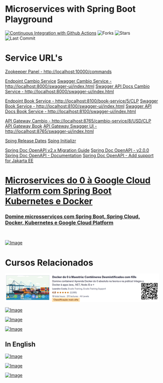 # Microservices with Spring Boot Playground
[![Continuous Integration with Github Actions](https://github.com/leandrocgsi/MicroservicesWithSpringBootPlayground/actions/workflows/docker-image.yml/badge.svg)](https://github.com/leandrocgsi/MicroservicesWithSpringBootPlayground/actions/workflows/docker-image.yml)
![Forks](https://img.shields.io/github/forks/leandrocgsi/MicroservicesWithSpringBootPlayground)
![Stars](https://img.shields.io/github/stars/leandrocgsi/MicroservicesWithSpringBootPlayground)
![Last Commit](https://img.shields.io/github/last-commit/leandrocgsi/MicroservicesWithSpringBootPlayground)

# Service URL's

[Zookeeper Panel - http://localhost:10000/commands](http://localhost:10000/commands)

[Endpoint Cambio Service](http://localhost:8000/cambio-service/5/USD/BRL)
[Swagger Cambio Service - http://localhost:8000/swagger-ui/index.html](http://localhost:8000/swagger-ui/index.html)
[Swagger API Docs Cambio Service - http://localhost:8000/swagger-ui/index.html](http://localhost:8000/swagger-ui/index.html)

[Endpoint Book Service - http://localhost:8100/book-service/5/CLP](http://localhost:8100/book-service/5/CLP)
[Swagger Book Service - http://localhost:8100/swagger-ui/index.html](http://localhost:8100/swagger-ui/index.html)
[Swagger API Docs Book Service - http://localhost:8100/swagger-ui/index.html](http://localhost:8100/swagger-ui/index.html)

[API Gateway Cambio - http://localhost:8765/cambio-service/8/USD/CLP]()
[API Gateway Book](http://localhost:8765/book-service/5/CLP)
[API Gateway Swagger UI - http://localhost:8765/swagger-ui/index.html](http://localhost:8765/swagger-ui/index.html)

[Sping Release Dates](https://calendar.spring.io/)
[Sping Initializr](https://start.spring.io/)

[Spring Doc OpenAPI v2.x Migration Guide](https://github.com/springdoc/springdoc-openapi-demos/wiki/springdoc-openapi-2.x-migration-guide)
[Spring Doc OpenAPI - v2.0.0](https://github.com/springdoc/springdoc-openapi/tree/v2.0.0-M4#demo-spring-boot-2-and-spring-hateoas-with-openapi-3)
[Spring Doc OpenAPI - Documentation](https://springdoc.org/v2/#faq)
[Spring Doc OpenAPI - Add support for Jakarta EE](https://github.com/springdoc/springdoc-openapi/issues/1284)

# [Microservices do 0 à Google Cloud Platform com Spring Boot Kubernetes e Docker](https://www.udemy.com/course/microservices-do-0-a-gcp-com-spring-boot-kubernetes-e-docker/?couponCode=GTHB_FLASH_SALE2021)
### [Domine microsserviços com Spring Boot, Spring Cloud, Docker, Kubernetes e Google Cloud Platform](https://www.udemy.com/course/microservices-do-0-a-gcp-com-spring-boot-kubernetes-e-docker/?couponCode=GTHB_FLASH_SALE2021)

<br>

[![Image](https://github.com/leandrocgsi/RestWithSpringBootUdemy/blob/master/Images/microservices.png?raw=true "Microservices do 0 à GCP com Spring Boot, Kubernetes e Docker")](https://www.udemy.com/course/microservices-do-0-a-gcp-com-spring-boot-kubernetes-e-docker/?couponCode=GTHB_FLASH_SALE2021)

# Cursos Relacionados

[![Image](https://github.com/leandrocgsi/RestWithSpringBootUdemy/blob/master/Images/docker_do_zero_a_maestria_conteinerizacao_desmistificada.png?raw=true "Docker do Zero à Maestria - Contêinerização Desmistificada")](https://www.udemy.com/course/docker-do-zero-a-maestria-conteinerizacao-desmistificada/?couponCode=GTHB_FLASH_SALE2021)

[![Image](https://github.com/leandrocgsi/RestWithSpringBootUdemy/blob/master/Images/rest_apis_restful_do_0_a_nuvem_com_asp_net_core_e_docker.png?raw=true "REST API's RESTFul do 0 à Azure com ASP.NET Core 5 e Docker")](https://www.udemy.com/course/restful-apis-do-0-a-nuvem-com-aspnet-core-e-docker/?couponCode=GTHB_FLASH_SALE2021)

[![Image](https://github.com/leandrocgsi/RestWithSpringBootUdemy/blob/master/Images/rest_apis_restful_do_0_à_nuvem_com_spring_boot_2_e_docker.png?raw=true "REST API's RESTFul do 0 à AWS Com Spring Boot 2.x e Docker")](https://www.udemy.com/course/restful-apis-do-0-a-nuvem-com-springboot-e-docker/?couponCode=GTHB_FLASH_SALE2021)

[![Image](https://github.com/leandrocgsi/RestWithSpringBootUdemy/blob/master/Images/docker_para_amazon_aws_implante_apps_java_e_dot_net_com_travis_ci.png?raw=true "Docker para Amazon AWS Implante Apps Java e .NET com Travis CI")](https://www.udemy.com/course/docker-para-amazon-aws-implante-aplicacoes-java-e-net/?couponCode=GTHB_FLASH_SALE2021)

## In English

[![Image](https://github.com/leandrocgsi/RestWithSpringBootUdemy/blob/master/Images/rest_apis_restful_from_0_to_aws_with_spring_boot_and_docker.png?raw=true "REST API's RESTFul from 0 to AWS with Spring Boot and Docker")](https://www.udemy.com/course/rest-apis-restful-from-0-to-aws-with-spring-boot-and-docker/?couponCode=GTHB_FLASH_SALE2021)

[![Image](https://github.com/leandrocgsi/RestWithSpringBootUdemy/blob/master/Images/docker_to_amazon_aws_deploy_apps_java_and_dot_net_with_travis_ci.png?raw=true "Docker to Amazon AWS Deploy Java & .NET Apps with Travis CI")](https://www.udemy.com/course/docker-to-amazon-aws-deploy-java-net-apps-with-travis-ci/?couponCode=GTHB_FLASH_SALE2021)

[![Image](https://raw.githubusercontent.com/leandrocgsi/erudio-microservices/main/images/course_cover.png "Microservices from 0 to Google Cloud Platform with Spring Boot Kubernetes and Docker")](https://www.udemy.com/course/microservices-do-0-a-gcp-com-spring-boot-kubernetes-e-docker/?couponCode=GTHB_FLASH_SALE2021)
